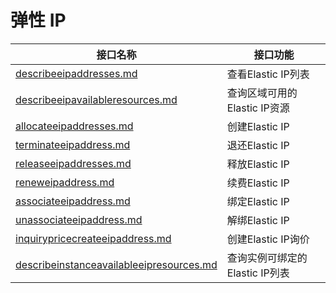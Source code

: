 # 弹性 IP

<table><thead><tr><th data-type="content-ref">接口名称</th><th>接口功能</th></tr></thead><tbody><tr><td><a href="describeeipaddresses.md">describeeipaddresses.md</a></td><td>查看Elastic IP列表</td></tr><tr><td><a href="describeeipavailableresources.md">describeeipavailableresources.md</a></td><td>查询区域可用的Elastic IP资源</td></tr><tr><td><a href="allocateeipaddresses.md">allocateeipaddresses.md</a></td><td>创建Elastic IP</td></tr><tr><td><a href="terminateeipaddress.md">terminateeipaddress.md</a></td><td>退还Elastic IP</td></tr><tr><td><a href="releaseeipaddresses.md">releaseeipaddresses.md</a></td><td>释放Elastic IP</td></tr><tr><td><a href="reneweipaddress.md">reneweipaddress.md</a></td><td>续费Elastic IP</td></tr><tr><td><a href="associateeipaddress.md">associateeipaddress.md</a></td><td>绑定Elastic IP</td></tr><tr><td><a href="unassociateeipaddress.md">unassociateeipaddress.md</a></td><td>解绑Elastic IP</td></tr><tr><td><a href="inquirypricecreateeipaddress.md">inquirypricecreateeipaddress.md</a></td><td>创建Elastic IP询价</td></tr><tr><td><a href="describeinstanceavailableeipresources.md">describeinstanceavailableeipresources.md</a></td><td>查询实例可绑定的Elastic IP列表</td></tr></tbody></table>
